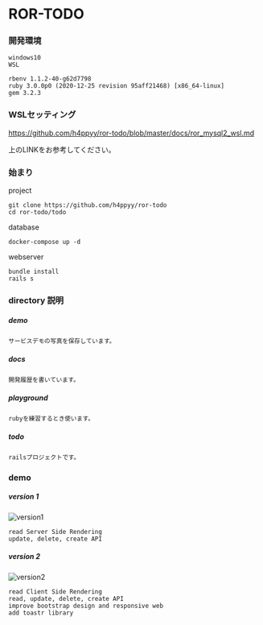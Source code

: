 # ROR-TODO

### 開発環境
```
windows10
WSL

rbenv 1.1.2-40-g62d7798
ruby 3.0.0p0 (2020-12-25 revision 95aff21468) [x86_64-linux]
gem 3.2.3
```

### WSLセッティング
https://github.com/h4ppyy/ror-todo/blob/master/docs/ror_mysql2_wsl.md  

上のLINKをお参考してください。


### 始まり

project
```
git clone https://github.com/h4ppyy/ror-todo
cd ror-todo/todo
```

database
```
docker-compose up -d
```

webserver
```
bundle install
rails s
```

### directory 説明

##### demo
```
サービスデモの写真を保存しています。
```

##### docs
```
開発履歴を書いています。
```

##### playground
```
rubyを練習するとき使います。
```

##### todo
```
railsプロジェクトです。
```

### demo

##### version 1

![version1](https://github.com/h4ppyy/ror-todo/blob/master/demo/version1.png?raw=true "version1")

```
read Server Side Rendering
update, delete, create API
```

##### version 2

![version2](https://github.com/h4ppyy/ror-todo/blob/master/demo/version2.gif?raw=true "version2")

```
read Client Side Rendering
read, update, delete, create API
improve bootstrap design and responsive web
add toastr library
```
